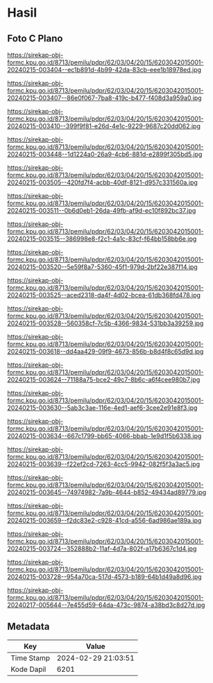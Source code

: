 # Hasil

## Foto C Plano

https://sirekap-obj-formc.kpu.go.id/8713/pemilu/pdpr/62/03/04/20/15/6203042015001-20240215-003404--ec1b891d-4b99-42da-83cb-eee1b18978ed.jpg

https://sirekap-obj-formc.kpu.go.id/8713/pemilu/pdpr/62/03/04/20/15/6203042015001-20240215-003407--86e0f067-7ba8-419c-b477-f408d3a959a0.jpg

https://sirekap-obj-formc.kpu.go.id/8713/pemilu/pdpr/62/03/04/20/15/6203042015001-20240215-003410--399f9f81-e26d-4e1c-9229-9687c20dd062.jpg

https://sirekap-obj-formc.kpu.go.id/8713/pemilu/pdpr/62/03/04/20/15/6203042015001-20240215-003448--1d1224a0-26a9-4cb6-881d-e2899f305bd5.jpg

https://sirekap-obj-formc.kpu.go.id/8713/pemilu/pdpr/62/03/04/20/15/6203042015001-20240215-003505--420fd7f4-acbb-40df-8121-d957c331560a.jpg

https://sirekap-obj-formc.kpu.go.id/8713/pemilu/pdpr/62/03/04/20/15/6203042015001-20240215-003511--0b6d0eb1-26da-49fb-af9d-ec10f892bc37.jpg

https://sirekap-obj-formc.kpu.go.id/8713/pemilu/pdpr/62/03/04/20/15/6203042015001-20240215-003515--386998e8-f2c1-4a1c-83cf-f64bb158bb6e.jpg

https://sirekap-obj-formc.kpu.go.id/8713/pemilu/pdpr/62/03/04/20/15/6203042015001-20240215-003520--5e59f8a7-5360-45f1-979d-2bf22e387f14.jpg

https://sirekap-obj-formc.kpu.go.id/8713/pemilu/pdpr/62/03/04/20/15/6203042015001-20240215-003525--aced2318-da4f-4d02-bcea-61db368fd478.jpg

https://sirekap-obj-formc.kpu.go.id/8713/pemilu/pdpr/62/03/04/20/15/6203042015001-20240215-003528--560358cf-7c5b-4366-9834-531bb3a39259.jpg

https://sirekap-obj-formc.kpu.go.id/8713/pemilu/pdpr/62/03/04/20/15/6203042015001-20240215-003618--dd4aa429-09f9-4673-856b-b8d4f8c65d9d.jpg

https://sirekap-obj-formc.kpu.go.id/8713/pemilu/pdpr/62/03/04/20/15/6203042015001-20240215-003624--71188a75-bce2-49c7-8b6c-a6f4cee980b7.jpg

https://sirekap-obj-formc.kpu.go.id/8713/pemilu/pdpr/62/03/04/20/15/6203042015001-20240215-003630--5ab3c3ae-116e-4ed1-aef6-3cee2e91e8f3.jpg

https://sirekap-obj-formc.kpu.go.id/8713/pemilu/pdpr/62/03/04/20/15/6203042015001-20240215-003634--667c1799-bb65-4066-bbab-1e9d1f5b6338.jpg

https://sirekap-obj-formc.kpu.go.id/8713/pemilu/pdpr/62/03/04/20/15/6203042015001-20240215-003639--f22ef2cd-7263-4cc5-9942-082f5f3a3ac5.jpg

https://sirekap-obj-formc.kpu.go.id/8713/pemilu/pdpr/62/03/04/20/15/6203042015001-20240215-003645--74974982-7a9b-4644-b852-49434ad89779.jpg

https://sirekap-obj-formc.kpu.go.id/8713/pemilu/pdpr/62/03/04/20/15/6203042015001-20240215-003659--f2dc83e2-c928-41cd-a556-6ad986ae189a.jpg

https://sirekap-obj-formc.kpu.go.id/8713/pemilu/pdpr/62/03/04/20/15/6203042015001-20240215-003724--352888b2-11af-4d7a-802f-a17b6367c1d4.jpg

https://sirekap-obj-formc.kpu.go.id/8713/pemilu/pdpr/62/03/04/20/15/6203042015001-20240215-003728--954a70ca-517d-4573-b189-64b1d49a8d96.jpg

https://sirekap-obj-formc.kpu.go.id/8713/pemilu/pdpr/62/03/04/20/15/6203042015001-20240217-005644--7e455d59-64da-473c-9874-a38bd3c8d27d.jpg


## Metadata

| Key        | Value               |
| ---------- | ------------------- |
| Time Stamp | 2024-02-29 21:03:51 |
| Kode Dapil | 6201                |




